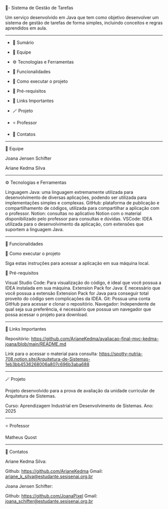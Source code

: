 📍- Sistema de Gestão de Tarefas 

Um serviço desenvolvido em Java que tem como objetivo desenvolver um sistema de gestão de tarefas de forma simples, incluindo conceitos e regras aprendidos em aula.

-------------------------------------------------------------------------------------------------------------------------------------------------------------------------------------------------------------------------------------------------------------------------------

* 📒 Sumário

* 🚩 Equipe

* ⚙ Tecnologias e Ferramentas

* 📑 Funcionalidades

* 💾 Como executar o projeto

* 📱 Pré-requisitos

* 🧩 Links Importantes

* 🪄 Projeto

* ⭐ Professor

* 🚀 Contatos

-------------------------------------------------------------------------------------------------------------------------------------------------------------------------------------------------------------------------------------------------------------------------------

🚩 Equipe

Joana Jensen Schifter

Ariane Kedma Silva

-------------------------------------------------------------------------------------------------------------------------------------------------------------------------------------------------------------------------------------------------------------------------------

⚙ Tecnologias e Ferramentas

Linguagem Java: uma linguagem extremamente utilizada para desenvolvimento de diversas aplicações, podendo ser utilizada para implementações simples e complexas.
GitHub: plataforma de publicação e compartilhamento de códigos, utilizada para compartilhar a aplicação com o professor.
Notion: consultas no aplicativo Notion com o material disponibilizado pelo professor para consultas e dúvidas.
VSCode: IDEA utilizada para o desenvolvimento da aplicação, com extensões que suportem a linguagem Java.

-------------------------------------------------------------------------------------------------------------------------------------------------------------------------------------------------------------------------------------------------------------------------------

📑 Funcionalidades

💾 Como executar o projeto

Siga estas instruções para acessar a aplicação em sua máquina local.

📱 Pré-requisitos

Visual Studio Code: Para visualização do código, é ideal que você possua a IDEA instalada em sua máquina. 
Extension Pack for Java: É necessário que você possua a extensão Extension Pack for Java para conseguir total proveito do código sem complicações da IDEA.
Git: Possua uma conta GitHub para acessar e clonar o repositório.
Navegador: Independente de qual seja sua preferência, é necessário que possua um navegador que possa acessar o projeto para download.

-------------------------------------------------------------------------------------------------------------------------------------------------------------------------------------------------------------------------------------------------------------------------------

🧩 Links Importantes

Repositório: https://github.com/ArianeKedma/avaliacao-final-mvc-kedma-joana/blob/main/README.md

Link para o acessar o material para consulta: https://spotty-nutria-708.notion.site/Arquitetura-de-Sistemas-1eb3bb4536268006a807c696b3aba688

-------------------------------------------------------------------------------------------------------------------------------------------------------------------------------------------------------------------------------------------------------------------------------

🪄 Projeto

Projeto desenvolvido para a prova de avaliação da unidade curricular de Arquitetura de Sistemas.

Curso: Aprendizagem Industrial em Desenvolvimento de Sistemas.
Ano: 2025

-------------------------------------------------------------------------------------------------------------------------------------------------------------------------------------------------------------------------------------------------------------------------------

⭐ Professor

Matheus Quost

-------------------------------------------------------------------------------------------------------------------------------------------------------------------------------------------------------------------------------------------------------------------------------

🚀 Contatos

Ariane Kedma Silva:

Github: https://github.com/ArianeKedma
Gmail: ariane_k_silva@estudante.sesisenai.org.br

Joana Jensen Schifter:

Github: https://github.com/JoanaPixel
Gmail: joana_schifter@estudante.sesisenai.org.br
